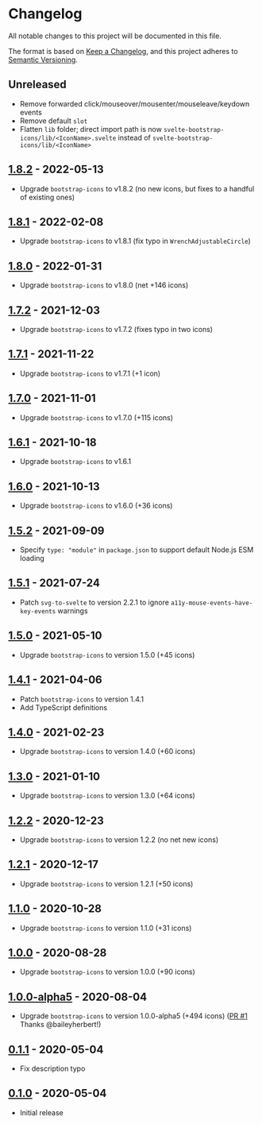 # Changelog

All notable changes to this project will be documented in this file.

The format is based on [Keep a Changelog](https://keepachangelog.com/en/1.0.0/),
and this project adheres to [Semantic Versioning](https://semver.org/spec/v2.0.0.html).

## Unreleased

- Remove forwarded click/mouseover/mousenter/mouseleave/keydown events
- Remove default `slot`
- Flatten `lib` folder; direct import path is now `svelte-bootstrap-icons/lib/<IconName>.svelte` instead of `svelte-bootstrap-icons/lib/<IconName>`

## [1.8.2](https://github.com/metonym/svelte-bootstrap-icons/releases/tag/v1.8.2) - 2022-05-13

- Upgrade `bootstrap-icons` to v1.8.2 (no new icons, but fixes to a handful of existing ones)

## [1.8.1](https://github.com/metonym/svelte-bootstrap-icons/releases/tag/v1.8.1) - 2022-02-08

- Upgrade `bootstrap-icons` to v1.8.1 (fix typo in `WrenchAdjustableCircle`)

## [1.8.0](https://github.com/metonym/svelte-bootstrap-icons/releases/tag/v1.8.0) - 2022-01-31

- Upgrade `bootstrap-icons` to v1.8.0 (net +146 icons)

## [1.7.2](https://github.com/metonym/svelte-bootstrap-icons/releases/tag/v1.7.2) - 2021-12-03

- Upgrade `bootstrap-icons` to v1.7.2 (fixes typo in two icons)

## [1.7.1](https://github.com/metonym/svelte-bootstrap-icons/releases/tag/v1.7.1) - 2021-11-22

- Upgrade `bootstrap-icons` to v1.7.1 (+1 icon)

## [1.7.0](https://github.com/metonym/svelte-bootstrap-icons/releases/tag/v1.7.0) - 2021-11-01

- Upgrade `bootstrap-icons` to v1.7.0 (+115 icons)

## [1.6.1](https://github.com/metonym/svelte-bootstrap-icons/releases/tag/v1.6.1) - 2021-10-18

- Upgrade `bootstrap-icons` to v1.6.1

## [1.6.0](https://github.com/metonym/svelte-bootstrap-icons/releases/tag/v1.6.0) - 2021-10-13

- Upgrade `bootstrap-icons` to v1.6.0 (+36 icons)

## [1.5.2](https://github.com/metonym/svelte-bootstrap-icons/releases/tag/v1.5.2) - 2021-09-09

- Specify `type: "module"` in `package.json` to support default Node.js ESM loading

## [1.5.1](https://github.com/metonym/svelte-bootstrap-icons/releases/tag/v1.5.1) - 2021-07-24

- Patch `svg-to-svelte` to version 2.2.1 to ignore `a11y-mouse-events-have-key-events` warnings

## [1.5.0](https://github.com/metonym/svelte-bootstrap-icons/releases/tag/v1.5.0) - 2021-05-10

- Upgrade `bootstrap-icons` to version 1.5.0 (+45 icons)

## [1.4.1](https://github.com/metonym/svelte-bootstrap-icons/releases/tag/v1.4.1) - 2021-04-06

- Patch `bootstrap-icons` to version 1.4.1
- Add TypeScript definitions

## [1.4.0](https://github.com/metonym/svelte-bootstrap-icons/releases/tag/v1.4.0) - 2021-02-23

- Upgrade `bootstrap-icons` to version 1.4.0 (+60 icons)

## [1.3.0](https://github.com/metonym/svelte-bootstrap-icons/releases/tag/v1.3.0) - 2021-01-10

- Upgrade `bootstrap-icons` to version 1.3.0 (+64 icons)

## [1.2.2](https://github.com/metonym/svelte-bootstrap-icons/releases/tag/v1.2.2) - 2020-12-23

- Upgrade `bootstrap-icons` to version 1.2.2 (no net new icons)

## [1.2.1](https://github.com/metonym/svelte-bootstrap-icons/releases/tag/v1.2.1) - 2020-12-17

- Upgrade `bootstrap-icons` to version 1.2.1 (+50 icons)

## [1.1.0](https://github.com/metonym/svelte-bootstrap-icons/releases/tag/v1.1.0) - 2020-10-28

- Upgrade `bootstrap-icons` to version 1.1.0 (+31 icons)

## [1.0.0](https://github.com/metonym/svelte-bootstrap-icons/releases/tag/v1.0.0) - 2020-08-28

- Upgrade `bootstrap-icons` to version 1.0.0 (+90 icons)

## [1.0.0-alpha5](https://github.com/metonym/svelte-bootstrap-icons/releases/tag/v1.0.0-alpha5) - 2020-08-04

- Upgrade `bootstrap-icons` to version 1.0.0-alpha5 (+494 icons) ([PR #1](https://github.com/metonym/svelte-bootstrap-icons/pull/1) Thanks @baileyherbert!)

## [0.1.1](https://github.com/metonym/svelte-bootstrap-icons/releases/tag/v0.1.1) - 2020-05-04

- Fix description typo

## [0.1.0](https://github.com/metonym/svelte-bootstrap-icons/releases/tag/v0.1.0) - 2020-05-04

- Initial release
